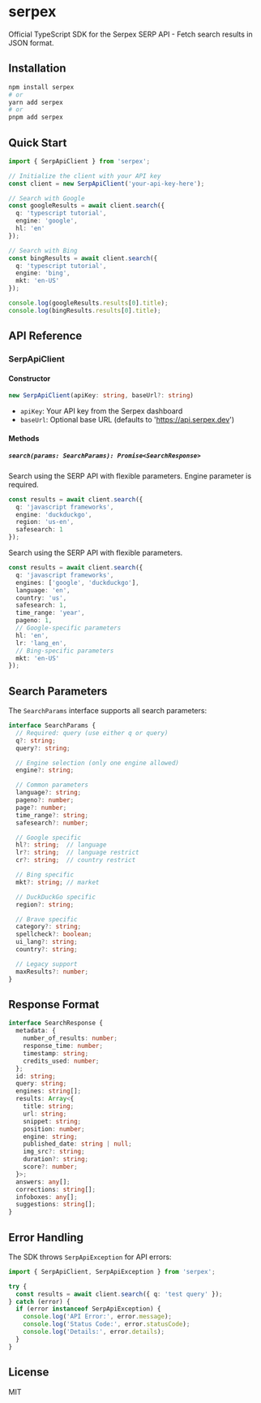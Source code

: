# serpex

Official TypeScript SDK for the Serpex SERP API - Fetch search results in JSON format.

## Installation

```bash
npm install serpex
# or
yarn add serpex
# or
pnpm add serpex
```

## Quick Start

```typescript
import { SerpApiClient } from 'serpex';

// Initialize the client with your API key
const client = new SerpApiClient('your-api-key-here');

// Search with Google
const googleResults = await client.search({
  q: 'typescript tutorial',
  engine: 'google',
  hl: 'en'
});

// Search with Bing
const bingResults = await client.search({
  q: 'typescript tutorial',
  engine: 'bing',
  mkt: 'en-US'
});

console.log(googleResults.results[0].title);
console.log(bingResults.results[0].title);
```

## API Reference

### SerpApiClient

#### Constructor

```typescript
new SerpApiClient(apiKey: string, baseUrl?: string)
```

- `apiKey`: Your API key from the Serpex dashboard
- `baseUrl`: Optional base URL (defaults to 'https://api.serpex.dev')

#### Methods

##### `search(params: SearchParams): Promise<SearchResponse>`

Search using the SERP API with flexible parameters. Engine parameter is required.

```typescript
const results = await client.search({
  q: 'javascript frameworks',
  engine: 'duckduckgo',
  region: 'us-en',
  safesearch: 1
});
```

Search using the SERP API with flexible parameters.

```typescript
const results = await client.search({
  q: 'javascript frameworks',
  engines: ['google', 'duckduckgo'],
  language: 'en',
  country: 'us',
  safesearch: 1,
  time_range: 'year',
  pageno: 1,
  // Google-specific parameters
  hl: 'en',
  lr: 'lang_en',
  // Bing-specific parameters
  mkt: 'en-US'
});
```

## Search Parameters

The `SearchParams` interface supports all search parameters:

```typescript
interface SearchParams {
  // Required: query (use either q or query)
  q?: string;
  query?: string;

  // Engine selection (only one engine allowed)
  engine?: string;

  // Common parameters
  language?: string;
  pageno?: number;
  page?: number;
  time_range?: string;
  safesearch?: number;

  // Google specific
  hl?: string;  // language
  lr?: string;  // language restrict
  cr?: string;  // country restrict

  // Bing specific
  mkt?: string; // market

  // DuckDuckGo specific
  region?: string;

  // Brave specific
  category?: string;
  spellcheck?: boolean;
  ui_lang?: string;
  country?: string;

  // Legacy support
  maxResults?: number;
}
```

## Response Format

```typescript
interface SearchResponse {
  metadata: {
    number_of_results: number;
    response_time: number;
    timestamp: string;
    credits_used: number;
  };
  id: string;
  query: string;
  engines: string[];
  results: Array<{
    title: string;
    url: string;
    snippet: string;
    position: number;
    engine: string;
    published_date: string | null;
    img_src?: string;
    duration?: string;
    score?: number;
  }>;
  answers: any[];
  corrections: string[];
  infoboxes: any[];
  suggestions: string[];
}
```

## Error Handling

The SDK throws `SerpApiException` for API errors:

```typescript
import { SerpApiClient, SerpApiException } from 'serpex';

try {
  const results = await client.search({ q: 'test query' });
} catch (error) {
  if (error instanceof SerpApiException) {
    console.log('API Error:', error.message);
    console.log('Status Code:', error.statusCode);
    console.log('Details:', error.details);
  }
}
```


## License

MIT